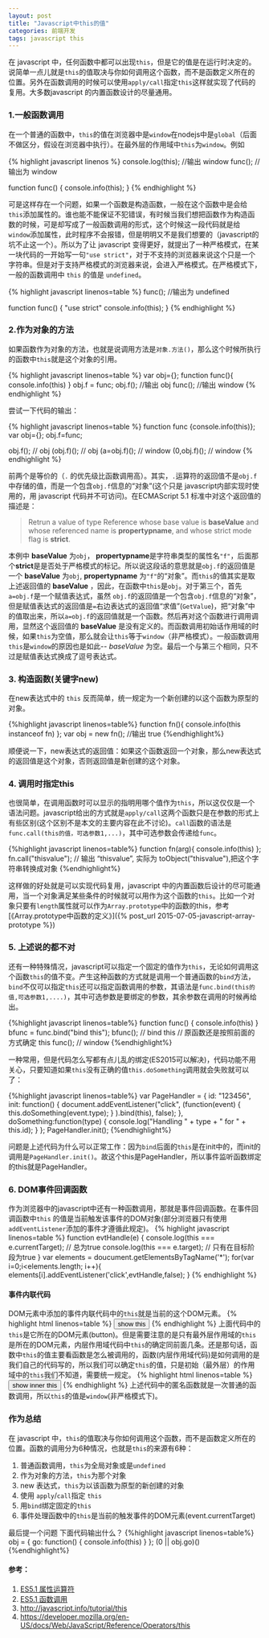 ```yaml
---
layout: post
title: "Javascript中this的值"
categories: 前端开发
tags: javascript this
---
```


在 javascript 中，任何函数中都可以出现`this`，但是它的值是在运行时决定的。说简单一点儿就是`this`的值取决与你如何调用这个函数，而不是函数定义所在的位置。另外在函数调用的时候可以使用`apply/call`指定`this`这样就实现了代码的复用。大多数javascript 的内置函数设计的尽量通用。

### 1.一般函数调用

在一个普通的函数中，`this`的值在浏览器中是`window`在nodejs中是`global`（后面不做区分，假设在浏览器中执行）。在最外层的作用域中`this`为`window`。例如

{% highlight javascript linenos %}
console.log(this); //输出 window
func(); //输出为 window

function func()
{
    console.info(this); 
}
{% endhighlight %}

可是这样存在一个问题，如果一个函数是构造函数，一般在这个函数中是会给`this`添加属性的。谁也能不能保证不犯错误，有时候当我们想把函数作为构造函数的时候，可是却写成了一般函数调用的形式，这个时候这一段代码就是给`window`添加属性，此时程序不会报错，但是明明又不是我们想要的（javascript的坑不止这一个）。所以为了让 javascript 变得更好，就提出了一种严格模式，在某一块代码的一开始写一句`"use strict"`，对于不支持的浏览器来说这个只是一个字符串。但是对于支持严格模式的浏览器来说，会进入严格模式。在严格模式下，一般的函数调用中 `this` 的值是 `undefined`。

{% highlight javascript linenos=table %}
func(); //输出为 undefined

function func()
{
    "use strict"
    console.info(this); 
}
{% endhighlight %}

### 2.作为对象的方法

如果函数作为对象的方法，也就是说调用方法是`对象.方法()`，那么这个时候所执行的函数中`this`就是这个对象的引用。

{% highlight javascript linenos=table %}
var obj={};
function func(){ console.info(this) }
obj.f = func;
obj.f(); //输出 obj
func(); //输出 window
{% endhighlight %}

尝试一下代码的输出：

{% highlight javascript linenos=table %}
function func {console.info(this)};
var obj={};
obj.f=func;

obj.f();    // obj
(obj.f)();  // obj
(a=obj.f)(); // window
(0,obj.f)(); //  window
{% endhighlight %}

前两个是等价的（`.` 的优先级比函数调用高）。其实，`.`运算符的返回值不是`obj.f`中存储的值，而是一个包含`obj.f`信息的“对象”(这个只是 javascript内部实现时使用的，用 javascript 代码并不可访问)。在ECMAScript 5.1 标准中对这个返回值的描述是：

> Retrun a value of type Reference whose base value is **baseValue** and whose referenced name is **propertypname**,
and whose strict mode flag is **strict**.

本例中 **baseValue** 为`obj`， **propertypname**是字符串类型的属性名`"f"`，后面那个**strict**是是否处于严格模式的标记。所以说这段话的意思就是`obj.f`的返回值是一个 **baseValue** 为`obj`, **propertypname** 为`"f"`的“对象”。而`this`的值其实是取上述返回值的 **baseValue** ，因此，在函数中`this`是`obj`。对于第三个，首先`a=obj.f`是一个赋值表达式，虽然 `obj.f`的返回值是一个包含`obj.f`信息的“对象”，但是赋值表达式的返回值是`=`右边表达式的返回值“求值”(`GetValue`)，把“对象”中的值取出来，所以`a=obj.f`的返回值就是一个函数。然后再对这个函数进行调用调用，显然这个返回值的 **baseValue** 是没有定义的。而函数调用初始话作用域的时候，如果`this`为空值，那么就会让`this`等于`window`（非严格模式）。一般函数调用`this`是`window`的原因也是如此-- _baseValue_ 为空。最后一个与第三个相同，只不过是赋值表达式换成了逗号表达式。

### 3. 构造函数(关键字new)

在new表达式中的 `this` 反而简单，统一规定为一个新创建的以这个函数为原型的对象。

{%highlight javascript linenos=table%}
function fn(){ console.info(this instanceof fn) };
var obj = new fn(); //输出 true
{%endhighlight%}

顺便说一下，new表达式的返回值：如果这个函数返回一个对象，那么new表达式的返回值是这个对象，否则返回值是新创建的这个对象。

### 4. 调用时指定this

也很简单，在调用函数时可以显示的指明用哪个值作为`this`，所以这仅仅是一个语法问题。javascript给出的方式就是`apply/call`这两个函数只是在参数的形式上有些区别(这个区别不是本文的主要内容在此不讨论)。`call`函数的语法是`func.call(this的值，可选参数1,...)`，其中可选参数会传递给`func`。

{%highlight javascript linenos=table%}
function fn(arg){ console.info(this) };
fn.call("thisvalue"); 
// 输出 “thisvalue”, 实际为 toObject("thisvalue"),把这个字符串转换成对象
{%endhighlight%}

这样做的好处就是可以实现代码复用，javascript 中的内置函数后设计的尽可能通用，当一个对象满足某些条件的时候就可以用作为这个函数的`this`。比如一个对象只要有`length`属性就可以作为`Array.prototype`中的函数的this，参考 [《Array.prototype中函数的定义》]({% post_url 2015-07-05-javascript-array-prototype %})

### 5. 上述说的都不对

还有一种特殊情况，javascript可以指定一个固定的值作为`this`，无论如何调用这个函数`this`的值不变。产生这种函数的方式就是调用一个普通函数的`bind`方法，`bind`不仅可以指定`this`还可以指定函数调用的参数，其语法是`func.bind(this的值,可选参数1,....)`，其中可选参数是要绑定的参数，其余参数在调用的时候再给出。

{%highlight javascript linenos=table%}
function func() { console.info(this) }
bfunc = func.bind("bind this");
bfunc(); // bind this
// 原函数还是按照前面的方式确定 this
func();  // window
{%endhighlight%}

一种常用，但是代码怎么写都有点儿乱的绑定(ES2015可以解决)，代码功能不用关心，只要知道如果`this`没有正确的值`this.doSomething`调用就会失败就可以了：

{%highlight javascript linenos=table%}
var PageHandler = { 
    id: "123456", 
    init: function() {
        document.addEventListener("click", 
            (function(event) {
                this.doSomething(event.type); }
            ).bind(this), false); 
    }, 
    doSomething:function(type) { 
        console.log("Handling " + type  + " for " + this.id); 
    } 
}; 
PageHandler.init();
{%endhighlight%}

问题是上述代码为什么可以正常工作：因为`bind`后面的`this`是在init中的，而init的调用是`PageHandler.init()`。故这个this是PageHandler，所以事件监听函数绑定的this就是PageHandler。

### 6. DOM事件回调函数

作为浏览器中的javascript中还有一种函数调用，那就是事件回调函数。在事件回调函数中`this` 的值是当前触发该事件的DOM对象(部分浏览器只有使用`addEventListener`添加的事件才遵循此规定)。
{% highlight javascript linenos=table %}
function evtHandle(e)
{
    console.log(this === e.currentTarget); // 总为true
    console.log(this === e.target);        // 只有在目标阶段为true
}
var elements = doucument.getElementsByTagName('*');
for(var i=0;i<elements.length; i++){
    elements[i].addEventListener('click',evtHandle,false);
}
{% endhighlight %}

#### 事件内联代码

DOM元素中添加的事件内联代码中的`this`就是当前的这个DOM元素。
{% highlight html linenos=table %}
<button onclick="console.log(this)">
    show this
</button>
{% endhighlight %}
上面代码中的`this`是它所在的DOM元素(button)。但是需要注意的是只有最外层作用域的`this`是所在的DOM元素，内层作用域代码中`this`的确定同前面几条。还是那句话，函数中`this`的值主要看函数是怎么被调用的，函数(内层作用域代码)是如何调用的是我们自己的代码写的，所以我们可以确定`this`的值，只是初始（最外层）的作用域中的`this`我们不知道，需要统一规定。
{% highlight html linenos=table %}
<button onclick="console.log((function (){return this;})());">
    show inner this
</button>
{% endhighlight %}
上述代码中的匿名函数就是一次普通的函数调用，所以`this`的值是`window`(非严格模式下)。

### 作为总结

在 javascript 中，`this`的值取决与你如何调用这个函数，而不是函数定义所在的位置。函数的调用分为6种情况，也就是`this`的来源有6种：

1. 普通函数调用，`this`为全局对象或是`undefined`
1. 作为对象的方法，`this`为那个对象
1. new 表达式，`this`为以该函数为原型的新创建的对象
1. 使用 `apply`/`call`指定 `this`
1. 用`bind`绑定固定的`this`
1. 事件处理函数中的`this`是当前的触发事件的DOM元素(event.currentTarget)

最后提一个问题
下面代码输出什么？
{%highlight javascript linenos=table%}
obj = { go: function() { console.info(this) } };
(0 || obj.go)() 
{%endhighlight%}

#### 参考：

1. [ES5.1 属性运算符](http://www.ecma-international.org/ecma-262/5.1/#sec-11.2.1)
2. [ES5.1 函数调用](http://www.ecma-international.org/ecma-262/5.1/#sec-11.2.3)
3. <http://javascript.info/tutorial/this>
4. <https://developer.mozilla.org/en-US/docs/Web/JavaScript/Reference/Operators/this>

